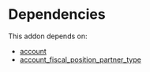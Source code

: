 # Dependencies

This addon depends on:

- [account](../../odoo-bringout-oca-ocb-account)
- [account_fiscal_position_partner_type](../../odoo-bringout-oca-account-fiscal-rule-account_fiscal_position_partner_type)

